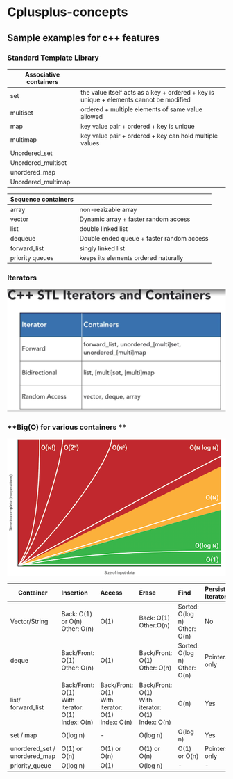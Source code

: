 # Cplusplus-concepts

## Sample examples for c++ features

### Standard Template Library

|**Associative containers**||
|------|:-----------------
|set   | the value itself acts as a key  + ordered + key is unique + elements cannot be modified
|multiset| ordered + multiple elements of same value allowed
|map| key value pair + ordered + key is unique
|multimap| key value pair + ordered + key can hold multiple values
|Unordered_set|
|Unordered_multiset|
|unordered_map|
|Unordered_multimap|



| **Sequence containers**||
|---------|:---------------
|array | non-reaizable array
|vector| Dynamic array + faster random access
|list| double linked list
|dequeue| Double ended queue + faster random access
|forward_list| singly linked list|
|priority queues| keeps its elements ordered naturally



### **Iterators**
 ![](iterators.jpg)


 
 ### **Big(O) for various containers **

 ![](graph.png)

 | **Container**|**Insertion**|**Access**|**Erase**|**Find**|**Persistant Iterators**
 |----------------------|:----------------------|:----------------------|:----------------------|:----------------------|:----------------------
 |Vector/String| Back: O(1) or O(n) <br> Other: O(n)|O(1)|Back: O(1) <br> Other:O(n)| Sorted: O(log n) <br> Other: O(n) | No
 |deque| Back/Front: O(1) <br> Other: O(n)|O(1)|Back/Front: O(1) <br> Other: O(n)|Sorted: O(log n) <br> Other: O(n) | Pointers only
 | list/ forward_list| Back/Front: O(1) <br> With iterator: O(1) <br> Index: O(n)|Back/Front: O(1) <br> With iterator: O(1) <br> Index: O(n)| Back/Front: O(1) <br> With iterator: O(1) <br> Index: O(n)| O(n) | Yes
 |set / map| O(log n)|-| O(log n)|O(log n)|Yes
 |unordered_set / unordered_map|O(1) or O(n)|O(1) or O(n)|O(1) or O(n)|O(1) or O(n)| Pointers only
 |priority_queue|O(log n)|O(1)|O(log n)|-|-